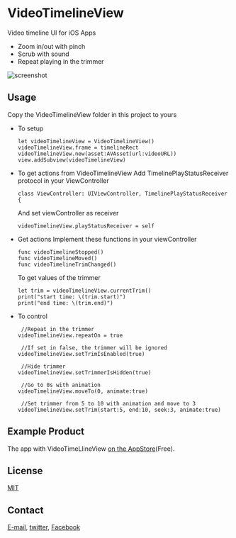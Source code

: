 # VideoTimelineView
Video timeline UI for iOS Apps
- Zoom in/out with pinch
- Scrub with sound
- Repeat playing in the trimmer

![screenshot](http://tomohiroyamashita.web.fc2.com/github/images/videotimelineview01.png)


## Usage
Copy the VideoTimelineView folder in this project to yours


- To setup
    ```
    let videoTimelineView = VideoTimelineView()
    videoTimelineView.frame = timelineRect
    videoTimelineView.new(asset:AVAsset(url:videoURL))
    view.addSubview(videoTimelineView)
    ```


- To get actions from VideoTimelineView
    Add TimelinePlayStatusReceiver protocol in your ViewController
    ```
    class ViewController: UIViewController, TimelinePlayStatusReceiver {
    ```
    And set viewController as receiver
    ```
    videoTimelineView.playStatusReceiver = self
    ```

- Get actions
    Implement these functions in your viewController
    ```
    func videoTimelineStopped()
    func videoTimelineMoved()
    func videoTimelineTrimChanged()
    ```

    To get values of the trimmer
    ```
    let trim = videoTimelineView.currentTrim()
    print("start time: \(trim.start)")
    print("end time: \(trim.end)")
    ```


- To control
    ```
     //Repeat in the trimmer
    videoTimelineView.repeatOn = true
    
     //If set in false, the trimmer will be ignored
    videoTimelineView.setTrimIsEnabled(true)
    
     //Hide trimmer
    videoTimelineView.setTrimmerIsHidden(true)
    
     //Go to 0s with animation
    videoTimelineView.moveTo(0, animate:true)
    
     //Set trimmer from 5 to 10 with animation and move to 3
    videoTimelineView.setTrim(start:5, end:10, seek:3, animate:true)
    ```
## Example Product
The app with VideoTimeLlineView [on the AppStore](https://apps.apple.com/us/app/examplay/id1509013277?ls=1)(Free).

## License
[MIT](https://choosealicense.com/licenses/mit/)

## Contact
[E-mail](tomo_dev@sockettv.org), [twitter](https://twitter.com/DevYamashita), [Facebook](https://www.facebook.com/TomohiroYamashitaApps/)


